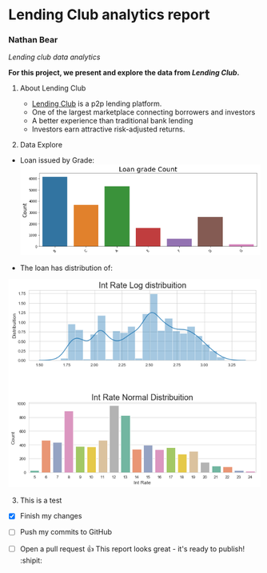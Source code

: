 # Lending Club analytics report
### Nathan Bear 

*Lending club data analytics*

**For this project, we present and explore the data from _Lending Club_.** 

1. About Lending Club
   - [Lending Club](https://www.lendingclub.com/) is a p2p lending platform. 
   - One of the largest marketplace connecting borrowers and investors
   - A better experience than traditional bank lending
   - Investors earn attractive risk-adjusted returns.

2. Data Explore
  
 - Loan issued by Grade:
 ![image](https://github.com/Bear-LaiOffer/LendingClubData/blob/master/Charts/loan-grade.png)
 
 - The loan has distribution of:

![image](https://github.com/Bear-LaiOffer/LendingClubData/blob/master/Charts/interest-rate.png)

3. This is a test
- [x] Finish my changes
- [ ] Push my commits to GitHub
- [ ] Open a pull request
:+1: This report looks great - it's ready to publish! :shipit:

